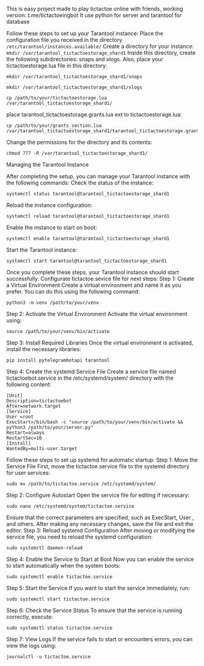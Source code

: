 This is easy project made to play tictactoe online with friends, working version: t.me/tictactoeingbot
It use python for server and tarantool for database

Follow these steps to set up your Tarantool instance:
Place the configuration file you received in the directory 
```/etc/tarantool/instances.available/```
Create a directory for your instance:
```mkdir /var/tarantool_tictactoestorage_shard1```
Inside this directory, create the following subdirectories: snaps and xlogs. Also, place your tictactoestorage.lua file in this directory:
```
mkdir /var/tarantool_tictactoestorage_shard1/snaps
```
```
mkdir /var/tarantool_tictactoestorage_shard1/xlogs
```
```
cp /path/to/your/tictactoestorage.lua /var/tarantool_tictactoestorage_shard1/
```
place tarantool_tictactoestorage.grants.lua ext to tictactoestorage.lua:
```
cp /path/to/your/grants_section.lua /var/tarantool_tictactoestorage_shard1/tarantool_tictactoestorage.grants.lua
```
Change the permissions for the directory and its contents:
```
chmod 777 -R /var/tarantool_tictactoestorage_shard1/
```
Managing the Tarantool Instance

After completing the setup, you can manage your Tarantool instance with the following commands:
Check the status of the instance:
```
systemctl status tarantool@tarantool_tictactoestorage_shard1
```
Reload the instance configuration:
```
systemctl reload tarantool@tarantool_tictactoestorage_shard1
```
Enable the instance to start on boot:
```
systemctl enable tarantool@tarantool_tictactoestorage_shard1
```
Start the Tarantool instance:
```
systemctl start tarantool@tarantool_tictactoestorage_shard1
```
Once you complete these steps, your Tarantool instance should start successfully. 
Configurate tictactoe.sevice file for next steps:
Step 1: Create a Virtual Environment
Create a virtual environment and name it as you prefer. You can do this using the following command:
```
python3 -m venv /path/to/your/venv
```      
Step 2: Activate the Virtual Environment
Activate the virtual environment using:
```
source /path/to/your/venv/bin/activate
```
Step 3: Install Required Libraries
Once the virtual environment is activated, install the necessary libraries:
```
pip install pytelegrambotapi tarantool
```
Step 4: Create the systemd Service File
Create a service file named tictactoebot.service in the /etc/systemd/system/ directory with the following content:
```
[Unit]
Description=tictactoebot
After=network.target
[Service]
User =root
ExecStart=/bin/bash -c "source /path/to/your/venv/bin/activate && python3 /path/to/your/server.py"
Restart=always
RestartSec=10
[Install]
WantedBy=multi-user.target
```
Follow these steps to set up systemd for automatic startup:
Step 1: Move the Service File
First, move the tictactoe.service file to the systemd directory for user services:
```
sudo mv /path/to/tictactoe.service /etc/systemd/system/
```
Step 2: Configure Autostart
Open the service file for editing if necessary:
```
sudo nano /etc/systemd/system/tictactoe.service
```
Ensure that the correct parameters are specified, such as ExecStart, User , and others.
After making any necessary changes, save the file and exit the editor.
Step 3: Reload systemd Configuration
After moving or modifying the service file, you need to reload the systemd configuration:
```
sudo systemctl daemon-reload
```
Step 4: Enable the Service to Start at Boot
Now you can enable the service to start automatically when the system boots:
```
sudo systemctl enable tictactoe.service
```
Step 5: Start the Service
If you want to start the service immediately, run:
```
sudo systemctl start tictactoe.service
```
Step 6: Check the Service Status
To ensure that the service is running correctly, execute:
```
sudo systemctl status tictactoe.service
```
Step 7: View Logs
If the service fails to start or encounters errors, you can view the logs using:
```
journalctl -u tictactoe.service
```
